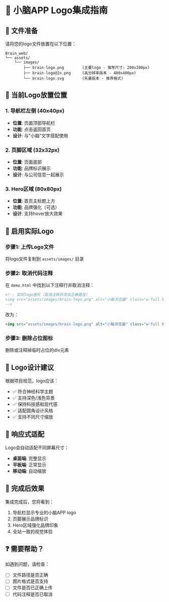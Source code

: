 # 🧠 小脑APP Logo集成指南

## 📁 文件准备

请将您的logo文件放置在以下位置：
```
Brain_web/
└── assets/
    └── images/
        ├── brain-logo.png        (主要logo - 推荐尺寸: 200x200px)
        ├── brain-logo@2x.png     (高分辨率版本 - 400x400px)
        └── brain-logo.svg        (矢量版本 - 推荐格式)
```

## 🎯 当前Logo放置位置

### 1. 导航栏左侧 (40x40px)
- **位置**: 页面顶部导航栏
- **功能**: 点击返回首页
- **设计**: 与"小脑"文字搭配使用

### 2. 页脚区域 (32x32px)  
- **位置**: 页面底部
- **功能**: 品牌标识展示
- **设计**: 与公司信息一起展示

### 3. Hero区域 (80x80px)
- **位置**: 首页主标题上方
- **功能**: 品牌强化（可选）
- **设计**: 支持hover放大效果

## 🔧 启用实际Logo

### 步骤1: 上传Logo文件
将logo文件复制到 `assets/images/` 目录

### 步骤2: 取消代码注释
在 `demo.html` 中找到以下注释行并取消注释：

```html
<!-- 实际logo图片（取消注释并添加正确路径）
<img src="assets/images/brain-logo.png" alt="小脑浏览器" class="w-full h-full object-contain" />
-->
```

改为：
```html
<img src="assets/images/brain-logo.png" alt="小脑浏览器" class="w-full h-full object-contain" />
```

### 步骤3: 删除占位图标
删除或注释掉临时占位的div元素

## 🎨 Logo设计建议

根据项目规范，logo应该：
- ✅ 符合神经科学主题
- ✅ 支持深色/浅色背景
- ✅ 保持科技感和现代感
- ✅ 适配圆角设计风格
- ✅ 支持不同尺寸缩放

## 📱 响应式适配

Logo会自动适配不同屏幕尺寸：
- **桌面端**: 完整显示
- **平板端**: 正常显示
- **移动端**: 自动缩放

## 🚀 完成后效果

集成完成后，您将看到：
1. 导航栏显示专业的小脑APP logo
2. 页脚展示品牌标识
3. Hero区域强化品牌印象
4. 全站一致的视觉体验

## ❓ 需要帮助？

如遇到问题，请检查：
- [ ] 文件路径是否正确
- [ ] 图片格式是否支持
- [ ] 文件是否已正确上传
- [ ] 代码注释是否已取消